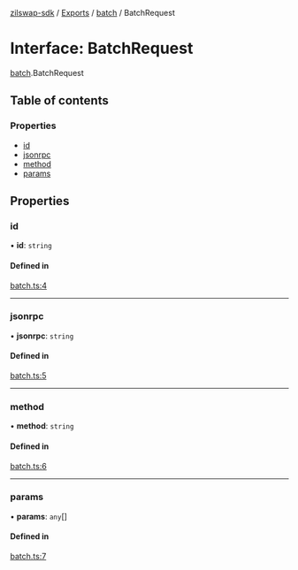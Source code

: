 [zilswap-sdk](../README.md) / [Exports](../modules.md) / [batch](../modules/batch.md) / BatchRequest

# Interface: BatchRequest

[batch](../modules/batch.md).BatchRequest

## Table of contents

### Properties

- [id](batch.batchrequest.md#id)
- [jsonrpc](batch.batchrequest.md#jsonrpc)
- [method](batch.batchrequest.md#method)
- [params](batch.batchrequest.md#params)

## Properties

### id

• **id**: `string`

#### Defined in

[batch.ts:4](https://github.com/jx-willdo/zilswap-sdk/blob/67d9128/src/batch.ts#L4)

___

### jsonrpc

• **jsonrpc**: `string`

#### Defined in

[batch.ts:5](https://github.com/jx-willdo/zilswap-sdk/blob/67d9128/src/batch.ts#L5)

___

### method

• **method**: `string`

#### Defined in

[batch.ts:6](https://github.com/jx-willdo/zilswap-sdk/blob/67d9128/src/batch.ts#L6)

___

### params

• **params**: `any`[]

#### Defined in

[batch.ts:7](https://github.com/jx-willdo/zilswap-sdk/blob/67d9128/src/batch.ts#L7)
